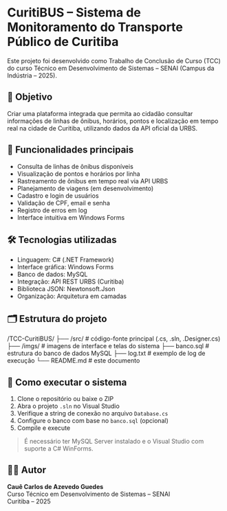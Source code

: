 # CuritiBUS – Sistema de Monitoramento do Transporte Público de Curitiba

Este projeto foi desenvolvido como Trabalho de Conclusão de Curso (TCC) do curso Técnico em Desenvolvimento de Sistemas – SENAI (Campus da Indústria – 2025).

## 🎯 Objetivo

Criar uma plataforma integrada que permita ao cidadão consultar informações de linhas de ônibus, horários, pontos e localização em tempo real na cidade de Curitiba, utilizando dados da API oficial da URBS.

## 🧩 Funcionalidades principais

- Consulta de linhas de ônibus disponíveis
- Visualização de pontos e horários por linha
- Rastreamento de ônibus em tempo real via API URBS
- Planejamento de viagens (em desenvolvimento)
- Cadastro e login de usuários
- Validação de CPF, email e senha
- Registro de erros em log
- Interface intuitiva em Windows Forms

## 🛠️ Tecnologias utilizadas

- Linguagem: C# (.NET Framework)
- Interface gráfica: Windows Forms
- Banco de dados: MySQL
- Integração: API REST URBS (Curitiba)
- Biblioteca JSON: Newtonsoft.Json
- Organização: Arquitetura em camadas

## 🗂️ Estrutura do projeto
/TCC-CuritiBUS/
├── /src/         # código-fonte principal (.cs, .sln, .Designer.cs)
├── /imgs/        # imagens de interface e telas do sistema
├── banco.sql     # estrutura do banco de dados MySQL
├── log.txt       # exemplo de log de execução
└── README.md     # este documento


## 🚀 Como executar o sistema

1. Clone o repositório ou baixe o ZIP
2. Abra o projeto `.sln` no Visual Studio
3. Verifique a string de conexão no arquivo `Database.cs`
4. Configure o banco com base no `banco.sql` (opcional)
5. Compile e execute

> É necessário ter MySQL Server instalado e o Visual Studio com suporte a C# WinForms.

## 👨‍💻 Autor

**Cauê Carlos de Azevedo Guedes**  
Curso Técnico em Desenvolvimento de Sistemas – SENAI  
Curitiba – 2025
